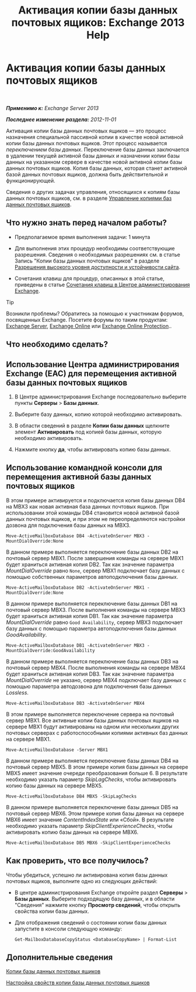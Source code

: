 ﻿---
title: 'Активация копии базы данных почтовых ящиков: Exchange 2013 Help'
TOCTitle: Активация копии базы данных почтовых ящиков
ms:assetid: d948269b-c902-4d8d-8c2b-269473359baa
ms:mtpsurl: https://technet.microsoft.com/ru-ru/library/Ee364750(v=EXCHG.150)
ms:contentKeyID: 50489317
ms.date: 05/22/2018
mtps_version: v=EXCHG.150
ms.translationtype: MT
---

# Активация копии базы данных почтовых ящиков

 

_**Применимо к:** Exchange Server 2013_

_**Последнее изменение раздела:** 2012-11-01_

Активация копии базы данных почтовых ящиков — это процесс назначения специальной пассивной копии в качестве новой активной копии базы данных почтовых ящиков. Этот процесс называется *переключением базы данных*. Переключение базы данных заключается в удалении текущей активной базы данных и назначении копии базы данных на указанном сервере в качестве новой активной копии базы данных почтовых ящиков. Копия базы данных, которая станет активной базой данных почтовых ящиков, должна быть действительной и функционирующей.

Сведения о других задачах управления, относящихся к копиям базы данных почтовых ящиков, см. в разделе [Управление копиями баз данных почтовых ящиков](managing-mailbox-database-copies-exchange-2013-help.md).

## Что нужно знать перед началом работы?

  - Предполагаемое время выполнения задачи: 1 минута

  - Для выполнения этих процедур необходимы соответствующие разрешения. Сведения о необходимых разрешениях см. в статье Запись "Копии базы данных почтовых ящиков" в разделе [Разрешения высокого уровня доступности и устойчивости сайта](high-availability-and-site-resilience-permissions-exchange-2013-help.md).

  - Сочетания клавиш для процедур, описанных в этой статье, приведены в статье [Сочетания клавиш в Центре администрирования Exchange](keyboard-shortcuts-in-the-exchange-admin-center-exchange-online-protection-help.md).

> [!TIP]  
> Возникли проблемы? Обратитесь за помощью к участникам форумов, посвященных Exchange. Посетите форумы по таким продуктам: <a href="https://go.microsoft.com/fwlink/p/?linkid=60612">Exchange Server</a>, <a href="https://go.microsoft.com/fwlink/p/?linkid=267542">Exchange Online</a> или <a href="https://go.microsoft.com/fwlink/p/?linkid=285351">Exchange Online Protection</a>.. 


## Что необходимо сделать?

## Использование Центра администрирования Exchange (EAC) для перемещения активной базы данных почтовых ящиков

1.  В Центре администрирования Exchange последовательно выберите пункты **Серверы** \> **Базы данных**.

2.  Выберите базу данных, копию которой необходимо активировать.

3.  В области сведений в разделе **Копии базы данных** щелкните элемент **Активировать** под копией базы данных, которую необходимо активировать.

4.  Нажмите кнопку **да**, чтобы активировать копию базы данных.

## Использование командной консоли для перемещения активной базы данных почтовых ящиков

В этом примере активируется и подключается копия базы данных DB4 на MBX3 как новая активная база данных почтовых ящиков. При использовании этой команды DB4 становится новой активной базой данных почтовых ящиков, и при этом не переопределяются настройки дозвона для подключения базы данных на MBX3.

    Move-ActiveMailboxDatabase DB4 -ActivateOnServer MBX3 -MountDialOverride:None

В данном примере выполняется переключение базы данных DB2 на почтовый сервер MBX1. После завершения команды на сервере MBX1 будет храниться активная копия DB2. Так как значение параметра *MountDialOverride* равно `None`, сервер MBX1 подключает базу данных с помощью собственных параметров автоподключения базы данных.

    Move-ActiveMailboxDatabase DB2 -ActivateOnServer MBX1 -MountDialOverride:None

В данном примере выполняется переключение базы данных DB1 на почтовый сервер MBX3. После выполнения команды на сервере MBX3 будет храниться активная копия DB1. Так как значение параметра *MountDialOverride* равно `Good Availability`, сервер MBX3 подключает базу данных с помощью параметра автоподключения базы данных *GoodAvailability*.

    Move-ActiveMailboxDatabase DB1 -ActivateOnServer MBX3 -MountDialOverride:GoodAvailability

В данном примере выполняется переключение базы данных DB3 на почтовый сервер MBX4. После выполнения команды на сервере MBX4 будет храниться активная копия DB3. Так как значение параметра *MountDialOverride* не указано, сервер MBX4 подключает базу данных с помощью параметра автодозвона для подключения базы данных *Lossless*.

    Move-ActiveMailboxDatabase DB3 -ActivateOnServer MBX4

В этом примере выполняется переключение сервера на почтовый сервер MBX1. Все активные копии базы данных почтовых ящиков на сервере MBX1 будут активированы на одном или нескольких других почтовых серверах с работоспособными копиями активных баз данных на сервере MBX1.

    Move-ActiveMailboxDatabase -Server MBX1

В данном примере выполняется переключение базы данных DB4 на почтовый сервер MBX5. В этом примере копия базы данных на сервере MBX5 имеет значение очереди преобразования больше 6. В результате необходимо указать параметр *SkipLagChecks*, чтобы активировать копию базы данных на сервере MBX5.

    Move-ActiveMailboxDatabase DB4 MBX5 -SkipLagChecks

В данном примере выполняется переключение базы данных DB5 на почтовый сервер MBX6. Этом примере копия базы данных на сервере MBX6 имеет значение *ContentIndexState* или «Сбой». В результате необходимо указать параметр *SkipClientExperienceChecks*, чтобы активировать копию базы данных на сервере MBX6.

    Move-ActiveMailboxDatabase DB5 MBX6 -SkipClientExperienceChecks

## Как проверить, что все получилось?

Чтобы убедиться, успешно ли активирована копия базы данных почтовых ящиков, выполните одно из следующих действий:

  - В центре администрирования Exchange откройте раздел **Серверы** \> **Базы данных**. Выберите подходящую базу данных, и в области "Сведения" нажмите кнопку **Просмотр сведений**, чтобы открыть свойства копии базы данных.

  - Для отображения сведений о состоянии копии базы данных запустите в консоли следующую команду:
    
        Get-MailboxDatabaseCopyStatus <DatabaseCopyName> | Format-List

## Дополнительные сведения

[Копии базы данных почтовых ящиков](mailbox-database-copies-exchange-2013-help.md)

[Настройка свойств копии базы данных почтовых ящиков](configure-mailbox-database-copy-properties-exchange-2013-help.md)

